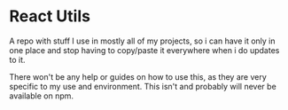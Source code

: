 # React Utils

A repo with stuff I use in mostly all of my projects, so i can have it only in one place and stop having to copy/paste
it everywhere when i do updates to it.

There won't be any help or guides on how to use this, as they are very specific to my use and environment. This isn't
and probably will never be available on npm.
